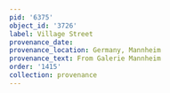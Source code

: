 ```yaml
---
pid: '6375'
object_id: '3726'
label: Village Street
provenance_date:
provenance_location: Germany, Mannheim
provenance_text: From Galerie Mannheim
order: '1415'
collection: provenance
---
```

